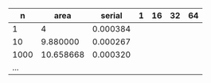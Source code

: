 | n | area | serial | 1  | 16 | 32 | 64 |
|---|---|---|---|---|---|---|
| 1  | 4 | 0.000384   |   |   |   |   |
| 10  | 9.880000  |  0.000267 |   |   |   |   |
| 1000  | 10.658668 | 0.000320|   |   |   |   |
| ...  |   |   |   |   |   |   |

